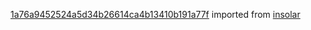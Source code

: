 [1a76a9452524a5d34b26614ca4b13410b191a77f](https://github.com/insolar/insolar/commit/1a76a9452524a5d34b26614ca4b13410b191a77f) imported from [insolar](https://github.com/insolar/insolar)
